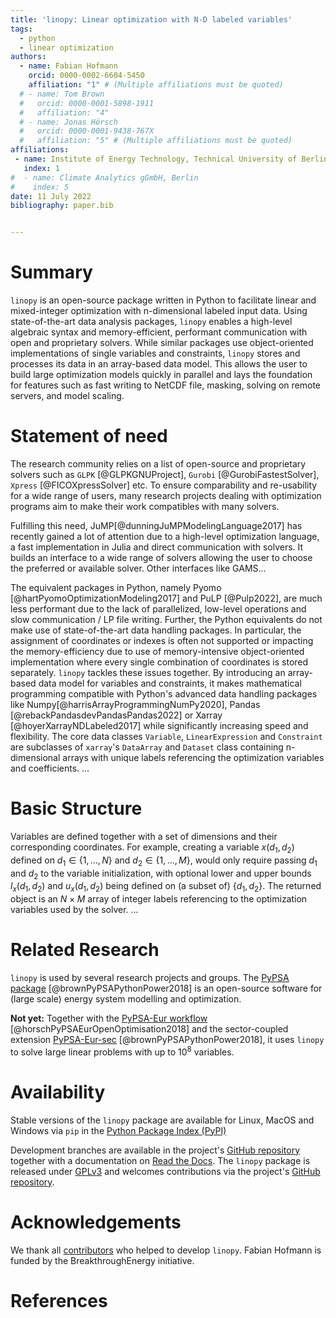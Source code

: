 ```yaml
---
title: 'linopy: Linear optimization with N-D labeled variables'
tags:
  - python
  - linear optimization
authors:
  - name: Fabian Hofmann
    orcid: 0000-0002-6604-5450
    affiliation: "1" # (Multiple affiliations must be quoted)
  # - name: Tom Brown
  #   orcid: 0000-0001-5898-1911
  #   affiliation: "4"
  # - name: Jonas Hörsch
  #   orcid: 0000-0001-9438-767X
  #   affiliation: "5" # (Multiple affiliations must be quoted)
affiliations:
 - name: Institute of Energy Technology, Technical University of Berlin
   index: 1
#  - name: Climate Analytics gGmbH, Berlin
#    index: 5
date: 11 July 2022
bibliography: paper.bib


---
```


# Summary

`linopy` is an open-source package written in Python to facilitate linear and mixed-integer optimization with n-dimensional labeled input data. Using state-of-the-art data analysis packages, `linopy` enables a high-level algebraic syntax and memory-efficient, performant communication with open and proprietary solvers. While similar packages use object-oriented implementations of single variables and constraints, `linopy` stores and processes its data in an array-based data model. This allows the user to build large optimization models quickly in parallel and lays the foundation for features such as fast writing to NetCDF file, masking, solving on remote servers, and model scaling.

# Statement of need

The research community relies on a list of open-source and proprietary solvers such as `GLPK` [@GLPKGNUProject], `Gurobi` [@GurobiFastestSolver], `Xpress` [@FICOXpressSolver] etc. To ensure comparability and re-usability for a wide range of users, many research projects dealing with optimization programs aim to make their work compatibles with many solvers.
<!-- * There is therefore the general need, besides the solver specific interfaces like `Gurobipy` [@GurobipyPythonInterface] or the `Xpress` Python interface [@teamXpressFICOXpress]  -->
Fulfilling this need, JuMP[@dunningJuMPModelingLanguage2017] has recently gained a lot of attention due to a high-level optimization language, a fast implementation in Julia and direct communication with solvers. It builds an interface to a wide range of solvers allowing the user to choose the preferred or available solver.  Other interfaces like GAMS...

The equivalent packages in Python, namely Pyomo [@hartPyomoOptimizationModeling2017] and PuLP [@Pulp2022], are much less performant due to the lack of parallelized, low-level operations and slow communication / LP file writing.
Further, the Python equivalents do not make use of state-of-the-art data handling packages. In particular, the assignment of coordinates or indexes is often not supported or impacting the memory-efficiency due to use of memory-intensive object-oriented implementation where every single combination of coordinates is stored separately.
`linopy` tackles these issues together. By introducing an array-based data model for variables and constraints, it makes mathematical programming compatible with Python's advanced data handling packages like Numpy[@harrisArrayProgrammingNumPy2020], Pandas [@rebackPandasdevPandasPandas2022] or Xarray [@hoyerXarrayNDLabeled2017] while significantly increasing speed and flexibility.
The core data classes `Variable`, `LinearExpression` and `Constraint`  are subclasses of `xarray`'s `DataArray` and `Dataset` class containing n-dimensional arrays with unique labels referencing the optimization variables and coefficients.
...

# Basic Structure

Variables are defined together with a set of dimensions and their corresponding coordinates.
For example, creating a variable $x(d_1, d_2)$ defined on $d_1 \in \{1,...,N\}$ and $d_2 \in \{1,...,M\}$, would only require passing $d_1$ and $d_2$ to the variable initialization, with optional lower and upper bounds $l_x(d_1,d_2)$ and $u_x(d_1,d_2)$ being defined on (a subset of) $\{d_1, d_2\}$. The returned object is an $N \times M$ array of integer labels referencing to the optimization variables used by the solver.
...

# Related Research

`linopy` is used by several research projects and groups. The [PyPSA package](https://github.com/PyPSA/pypsa) [@brownPyPSAPythonPower2018] is an open-source software for (large scale) energy system modelling and optimization.

**Not yet:**
Together with the [PyPSA-Eur workflow](https://github.com/PyPSA/pypsa-eur) [@horschPyPSAEurOpenOptimisation2018] and the sector-coupled extension [PyPSA-Eur-sec](https://github.com/PyPSA/pypsa-eur-sec) [@brownPyPSAPythonPower2018], it uses `linopy` to solve large linear problems with up to $10^8$ variables.

# Availability

Stable versions of the `linopy` package are available for Linux, MacOS and Windows via
`pip` in the [Python Package Index (PyPI)](https://pypi.org/project/linopy/)
<!-- and for `conda` on [conda-forge](https://anaconda.org/conda-forge/linopy) [@AnacondaSoftwareDistribution2020]. -->
Development branches are available in the project's [GitHub repository](https://github.com/PyPSA/linopy) together with a documentation on [Read the Docs](https://linopy.readthedocs.io/en/master/).
The `linopy` package is released under [GPLv3](https://github.com/PyPSA/linopy/blob/master/LICENSES/GPL-3.0-or-later.txt) and welcomes contributions via the project's [GitHub repository](https://github.com/PyPSA/linopy).

# Acknowledgements

We thank all [contributors](https://github.com/PyPSA/linopy/graphs/contributors) who helped to develop `linopy`.
Fabian Hofmann is funded by the BreakthroughEnergy initiative.

# References
